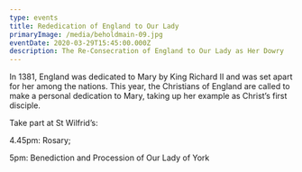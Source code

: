```yaml
---
type: events
title: Rededication of England to Our Lady
primaryImage: /media/beholdmain-09.jpg
eventDate: 2020-03-29T15:45:00.000Z
description: The Re-Consecration of England to Our Lady as Her Dowry
---
```

In 1381, England was dedicated to Mary by King Richard II and was set apart for her among the nations. This year, the Christians of England are called to make a personal dedication to Mary, taking up her example as Christ’s first disciple. 

Take part at St Wilfrid’s:

4.45pm: Rosary; 

5pm: Benediction and Procession of Our Lady of York
